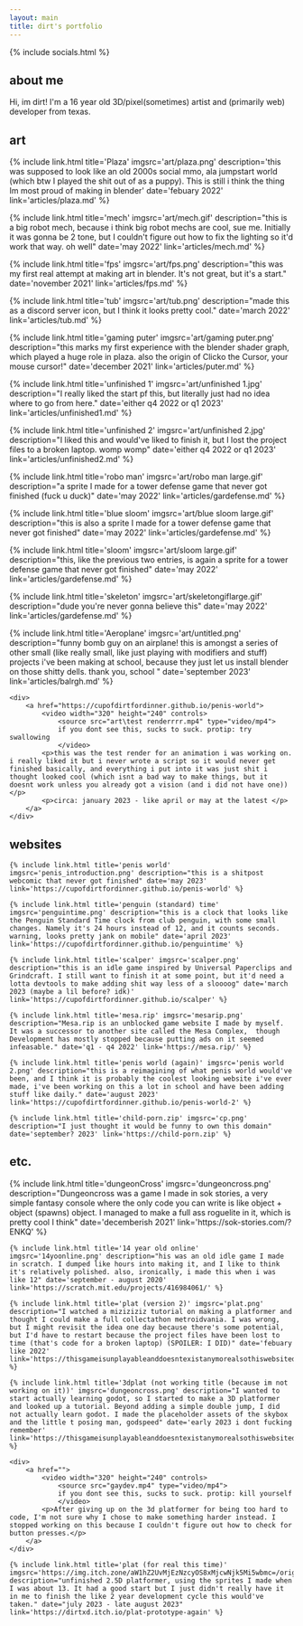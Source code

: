 ```yaml
---
layout: main
title: dirt's portfolio
---
```

{% include socials.html %}
<div id="aboutMe">
    <h2>about me</h2>
    <p>Hi, im dirt! I'm a 16 year old 3D/pixel(sometimes) artist and (primarily web) developer from texas.</p>
</div>

<h2>art</h2>

<div id="art">
{% include link.html title='Plaza' imgsrc='art/plaza.png' description='this was supposed to look like an old 2000s social mmo, ala jumpstart world (which btw I played the shit out of as a puppy). This is still i think the thing Im most proud of making in blender' date='febuary 2022' link='articles/plaza.md' %}

{% include link.html title='mech' imgsrc='art/mech.gif' description="this is a big robot mech, because i think big robot mechs are cool, sue me. Initially it was gonna be 2 tone, but I couldn't figure out how to fix the lighting so it'd work that way. oh well" date='may 2022' link='articles/mech.md' %}

{% include link.html title='fps' imgsrc='art/fps.png' description="this was my first real attempt at making art in blender. It's not great, but it's a start." date='november 2021' link='articles/fps.md' %}

{% include link.html title='tub' imgsrc='art/tub.png' description="made this as a discord server icon, but I think it looks pretty cool." date='march 2022' link='articles/tub.md' %}

{% include link.html title='gaming puter' imgsrc='art/gaming puter.png' description="this marks my first experience with the blender shader graph, which played a huge role in plaza. also the origin of Clicko the Cursor, your mouse cursor!" date='december 2021' link='articles/puter.md' %}

{% include link.html title='unfinished 1' imgsrc='art/unfinished 1.jpg' description="I really liked the start pf this, but literally just had no idea where to go from here." date='either q4 2022 or q1 2023' link='articles/unfinished1.md' %}

{% include link.html title='unfinished 2' imgsrc='art/unfinished 2.jpg' description="I liked this and would've liked to finish it, but I lost the project files to a broken laptop. womp womp" date='either q4 2022 or q1 2023' link='articles/unfinished2.md' %}

 {% include link.html title='robo man' imgsrc='art/robo man large.gif' description="a sprite I made for a tower defense game that never got finished (fuck u duck)" date='may 2022' link='articles/gardefense.md' %}

 {% include link.html title='blue sloom' imgsrc='art/blue sloom large.gif' description="this is also a sprite I made for a tower defense game that never got finished" date='may 2022' link='articles/gardefense.md' %}

 {% include link.html title='sloom' imgsrc='art/sloom large.gif' description="this, like the previous two entries, is again a sprite for a tower defense game that never got finished" date='may 2022' link='articles/gardefense.md' %}

  {% include link.html title='skeleton' imgsrc='art/skeletongiflarge.gif' description="dude you're never gonna believe this" date='may 2022' link='articles/gardefense.md' %}
  
  {% include link.html title='Aeroplane' imgsrc='art/untitled.png' description="funny bomb guy on an airplane! this is amongst a series of other small (like really small, like just playing with modifiers and stuff) projects i've been making at school, because they just let us install blender on those shitty dells. thank you, school " date='september 2023' link='articles/balrgh.md' %}


    <div>
        <a href="https://cupofdirtfordinner.github.io/penis-world">
            <video width="320" height="240" controls>
                <source src="art\test renderrrr.mp4" type="video/mp4">
                if you dont see this, sucks to suck. protip: try swallowing
                </video>
            <p>this was the test render for an animation i was working on. i really liked it but i never wrote a script so it would never get finished basically, and everything i put into it was just shit i thought looked cool (which isnt a bad way to make things, but it doesnt work unless you already got a vision (and i did not have one))</p>
            <p>circa: january 2023 - like april or may at the latest </p>
        </a>
    </div>
</div>
<h2>websites</h2>
<div id="code">

    {% include link.html title='penis world' imgsrc='penis_introduction.png' description="this is a shitpost webcomic that never got finished" date='may 2023' link='https://cupofdirtfordinner.github.io/penis-world' %}

    {% include link.html title='penguin (standard) time' imgsrc='penguintime.png' description="this is a clock that looks like the Penguin Standard Time clock from club penguin, with some small changes. Namely it's 24 hours instead of 12, and it counts seconds. warning, looks pretty jank on mobile" date='april 2023' link='https://cupofdirtfordinner.github.io/penguintime' %}

    {% include link.html title='scalper' imgsrc='scalper.png' description="this is an idle game inspired by Universal Paperclips and Grindcraft. I still want to finish it at some point, but it'd need a lotta devtools to make adding shit way less of a sloooog" date='march 2023 (maybe a lil before? idk)' link='https://cupofdirtfordinner.github.io/scalper' %}

    {% include link.html title='mesa.rip' imgsrc='mesarip.png' description="Mesa.rip is an unblocked game website I made by myself. It was a successor to another site called the Mesa Complex,  though Development has mostly stopped because putting ads on it seemed infeasable." date='q1 - q4 2022' link='https://mesa.rip/' %}

    {% include link.html title='penis world (again)' imgsrc='penis world 2.png' description="this is a reimagining of what penis world would've been, and I think it is probably the coolest looking website i've ever made, i've been working on this a lot in school and have been adding stuff like daily." date='august 2023' link='https://cupofdirtfordinner.github.io/penis-world-2' %}

    {% include link.html title='child-porn.zip' imgsrc='cp.png' description="I just thought it would be funny to own this domain" date='september? 2023' link='https://child-porn.zip' %}
</div>
<h2>etc.</h2>

<div id="garbage">
    {% include link.html title='dungeonCross' imgsrc='dungeoncross.png' description="Dungeoncross was a game I made in sok stories, a very simple fantasy console where the only code you can write is like object + object (spawns) object. I managed to make a full ass roguelite in it, which is pretty cool I think" date='decemberish 2021' link='https://sok-stories.com/?ENKQ' %}

    {% include link.html title='14 year old online' imgsrc='14yoonline.png' description="his was an old idle game I made in scratch. I dumped like hours into making it, and I like to think it's relatively polished. also, ironically, i made this when i was like 12" date='september - august 2020' link='https://scratch.mit.edu/projects/416984061/' %}

    {% include link.html title='plat (version 2)' imgsrc='plat.png' description="I watched a miziziziz tutorial on making a platformer and thought I could make a full collectathon metroidvania. I was wrong, but I might revisit the idea one day because there's some potential, but I'd have to restart because the project files have been lost to time (that's code for a broken laptop) (SPOILER: I DID)" date='febuary like 2022' link='https://thisgameisunplayableanddoesntexistanymorealsothiswebsitedoesnotexisthahaloserkillyourselfinreallifelmaolmaolmaolololrofllollmao.com/ifyoubuythisdomainiwillcrushyourthroatbutidontthinkyoucanbecauseitstoolong.html' %}

    {% include link.html title='3dplat (not working title (because im not working on it))' imgsrc='dungeoncross.png' description="I wanted to start actually learning godot, so I started to make a 3D platformer and looked up a tutorial. Beyond adding a simple double jump, I did not actually learn godot. I made the placeholder assets of the skybox and the little t posing man, godspeed" date='early 2023 i dont fucking remember' link='https://thisgameisunplayableanddoesntexistanymorealsothiswebsitedoesnotexisthahaloserkillyourselfinreallifelmaolmaolmaolololrofllollmao.com/ifyoubuythisdomainiwillcrushyourthroatbutidontthinkyoucanbecauseitstoolong.html' %}

    <div>
        <a href="">
            <video width="320" height="240" controls>
                <source src="gaydev.mp4" type="video/mp4">
                if you dont see this, sucks to suck. protip: kill yourself
                </video>
            <p>After giving up on the 3d platformer for being too hard to code, I'm not sure why I chose to make something harder instead. I stopped working on this because I couldn't figure out how to check for button presses.</p>
        </a>
    </div>

    {% include link.html title='plat (for real this time)' imgsrc='https://img.itch.zone/aW1hZ2UvMjEzNzcyOS8xMjcwNjk5Mi5wbmc=/original/DDf7kk.png' description="unfinished 2.5D platformer, using the sprites I made when I was about 13. It had a good start but I just didn't really have it in me to finish the like 2 year development cycle this would've taken." date="july 2023 - late august 2023" link='https://dirtxd.itch.io/plat-prototype-again' %}
</div>